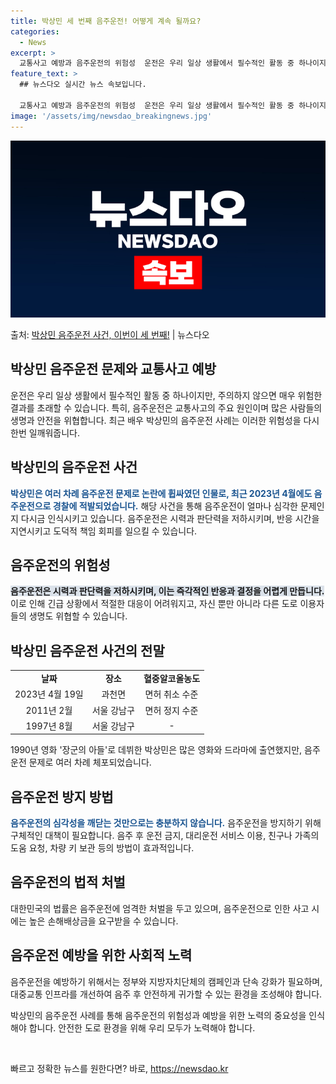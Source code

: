 ```yaml
---
title: 박상민 세 번째 음주운전! 어떻게 계속 될까요?
categories:
  - News
excerpt: >
  교통사고 예방과 음주운전의 위험성  운전은 우리 일상 생활에서 필수적인 활동 중 하나이지만, 주의하지 않으면…
feature_text: >
  ## 뉴스다오 실시간 뉴스 속보입니다.

  교통사고 예방과 음주운전의 위험성  운전은 우리 일상 생활에서 필수적인 활동 중 하나이지만, 주의하지 않으면…
image: '/assets/img/newsdao_breakingnews.jpg'
---
```


![뉴스다오 속보](/assets/img/newsdao_breakingnews.jpg)

<p>출처: <a href="https://newsdao.kr/4071" rel="dofollow">박상민 음주운전 사건, 이번이 세 번째!</a> | 뉴스다오</p>

<h2 data-ke-size="size26">박상민 음주운전 문제와 교통사고 예방</h2>
<p data-ke-size="size16">운전은 우리 일상 생활에서 필수적인 활동 중 하나이지만, 주의하지 않으면 매우 위험한 결과를 초래할 수 있습니다. 특히, 음주운전은 교통사고의 주요 원인이며 많은 사람들의 생명과 안전을 위협합니다. 최근 배우 박상민의 음주운전 사례는 이러한 위험성을 다시 한번 일깨워줍니다.</p>

<h2 data-ke-size="size24">박상민의 음주운전 사건</h2>
<p data-ke-size="size16"><b><span style="color: #1a5490;">박상민은 여러 차례 음주운전 문제로 논란에 휩싸였던 인물로, 최근 2023년 4월에도 음주운전으로 경찰에 적발되었습니다.</span></b> 해당 사건을 통해 음주운전이 얼마나 심각한 문제인지 다시금 인식시키고 있습니다. 음주운전은 시력과 판단력을 저하시키며, 반응 시간을 지연시키고 도덕적 책임 회피를 일으킬 수 있습니다.</p>

<h2 data-ke-size="size24">음주운전의 위험성</h2>
<p data-ke-size="size16"><b><span style="background-color: #21538527;">음주운전은 시력과 판단력을 저하시키며, 이는 즉각적인 반응과 결정을 어렵게 만듭니다.</span></b> 이로 인해 긴급 상황에서 적절한 대응이 어려워지고, 자신 뿐만 아니라 다른 도로 이용자들의 생명도 위협할 수 있습니다.</p>

<h2 data-ke-size="size24">박상민 음주운전 사건의 전말</h2>
<table>
	<tr>
		<td style="text-align: center; height: 17px;"><b>날짜</b></td>
		<td style="text-align: center; height: 17px;"><b>장소</b></td>
		<td style="text-align: center; height: 17px;"><b>혈중알코올농도</b></td>
	</tr>
	<tr>
		<td style="text-align: center; height: 17px;">2023년 4월 19일</td>
		<td style="text-align: center; height: 17px;">과천면</td>
		<td style="text-align: center; height: 17px;">면허 취소 수준</td>
	</tr>
	<tr>
		<td style="text-align: center; height: 17px;">2011년 2월</td>
		<td style="text-align: center; height: 17px;">서울 강남구</td>
		<td style="text-align: center; height: 17px;">면허 정지 수준</td>
	</tr>
	<tr>
		<td style="text-align: center; height: 17px;">1997년 8월</td>
		<td style="text-align: center; height: 17px;">서울 강남구</td>
		<td style="text-align: center; height: 17px;">-</td>
	</tr>
</table>

<p data-ke-size="size16">1990년 영화 '장군의 아들'로 데뷔한 박상민은 많은 영화와 드라마에 출연했지만, 음주운전 문제로 여러 차례 체포되었습니다.</p>

<h2 data-ke-size="size24">음주운전 방지 방법</h2>
<p data-ke-size="size16"><b><span style="color: #1a5490;">음주운전의 심각성을 깨닫는 것만으로는 충분하지 않습니다.</span></b> 음주운전을 방지하기 위해 구체적인 대책이 필요합니다. 음주 후 운전 금지, 대리운전 서비스 이용, 친구나 가족의 도움 요청, 차량 키 보관 등의 방법이 효과적입니다.</p>

<h2 data-ke-size="size24">음주운전의 법적 처벌</h2>
<p data-ke-size="size16">대한민국의 법률은 음주운전에 엄격한 처벌을 두고 있으며, 음주운전으로 인한 사고 시에는 높은 손해배상금을 요구받을 수 있습니다.</p>

<h2 data-ke-size="size24">음주운전 예방을 위한 사회적 노력</h2>
<p data-ke-size="size16">음주운전을 예방하기 위해서는 정부와 지방자치단체의 캠페인과 단속 강화가 필요하며, 대중교통 인프라를 개선하여 음주 후 안전하게 귀가할 수 있는 환경을 조성해야 합니다.</p>

<p data-ke-size="size16">박상민의 음주운전 사례를 통해 음주운전의 위험성과 예방을 위한 노력의 중요성을 인식해야 합니다. 안전한 도로 환경을 위해 우리 모두가 노력해야 합니다.</p>

<p data-ke-size="size16">&nbsp;</p> 

빠르고 정확한 뉴스를 원한다면? 바로, <a href="https://newsdao.kr" rel="dofollow">https://newsdao.kr</a>


